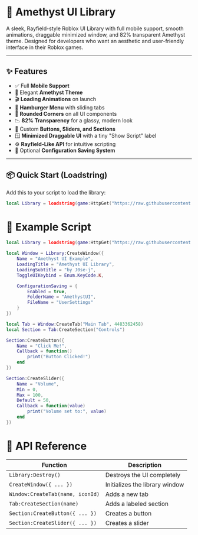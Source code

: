 # 🌌 Amethyst UI Library

A sleek, Rayfield-style Roblox UI Library with full mobile support, smooth animations, draggable minimized window, and 82% transparent Amethyst theme. Designed for developers who want an aesthetic and user-friendly interface in their Roblox games.

---

## ✨ Features

- ✅ Full **Mobile Support**
- 🎨 Elegant **Amethyst Theme**
- 🎬 **Loading Animations** on launch
- 🧭 **Hamburger Menu** with sliding tabs
- 🧊 **Rounded Corners** on all UI components
- 📉 **82% Transparency** for a glassy, modern look
- 🔘 Custom **Buttons, Sliders, and Sections**
- 🪟 **Minimized Draggable UI** with a tiny "Show Script" label
- ⚙️ **Rayfield-Like API** for intuitive scripting
- 💾 Optional **Configuration Saving System**

---

## 📦 Quick Start (Loadstring)

Add this to your script to load the library:

```lua
local Library = loadstring(game:HttpGet("https://raw.githubusercontent.com/J0se-j/My-Lua-Library/refs/heads/main/Booting-the-library.lua"))()
```
# 🧪 Example Script
```lua
local Library = loadstring(game:HttpGet("https://raw.githubusercontent.com/J0se-j/My-Lua-Library/refs/heads/main/Booting-the-library.lua"))()

local Window = Library:CreateWindow({
    Name = "Amethyst UI Example",
    LoadingTitle = "Amethyst UI Library",
    LoadingSubtitle = "by J0se-j",
    ToggleUIKeybind = Enum.KeyCode.K,

    ConfigurationSaving = {
        Enabled = true,
        FolderName = "AmethystUI",
        FileName = "UserSettings"
    }
})

local Tab = Window:CreateTab("Main Tab", 4483362458)
local Section = Tab:CreateSection("Controls")

Section:CreateButton({
    Name = "Click Me!",
    Callback = function()
        print("Button Clicked!")
    end
})

Section:CreateSlider({
    Name = "Volume",
    Min = 0,
    Max = 100,
    Default = 50,
    Callback = function(value)
        print("Volume set to:", value)
    end
})
```
# 🧰 API Reference
| Function                         | Description                    |
| -------------------------------- | ------------------------------ |
| `Library:Destroy()`              | Destroys the UI completely     |
| `CreateWindow({ ... })`          | Initializes the library window |
| `Window:CreateTab(name, iconId)` | Adds a new tab                 |
| `Tab:CreateSection(name)`        | Adds a labeled section         |
| `Section:CreateButton({ ... })`  | Creates a button               |
| `Section:CreateSlider({ ... })`  | Creates a slider               |
